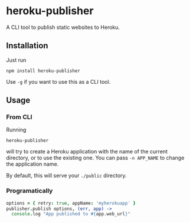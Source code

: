 # heroku-publisher

A CLI tool to publish static websites to Heroku.

## Installation

Just run

```
npm install heroku-publisher
```

Use `-g` if you want to use this as a CLI tool.

## Usage

### From CLI

Running

```
heroku-publisher
```

will try to create a Heroku application with the name of
the current directory, or to use the existing one.
You can pass `-n APP_NAME` to change the application name.

By default, this will serve your `./public` directory.

### Programatically

```coffee
options = { retry: true, appName: 'myherokuapp' }
publisher.publish options, (err, app) ->
  console.log "App published to #{app.web_url}"
```
